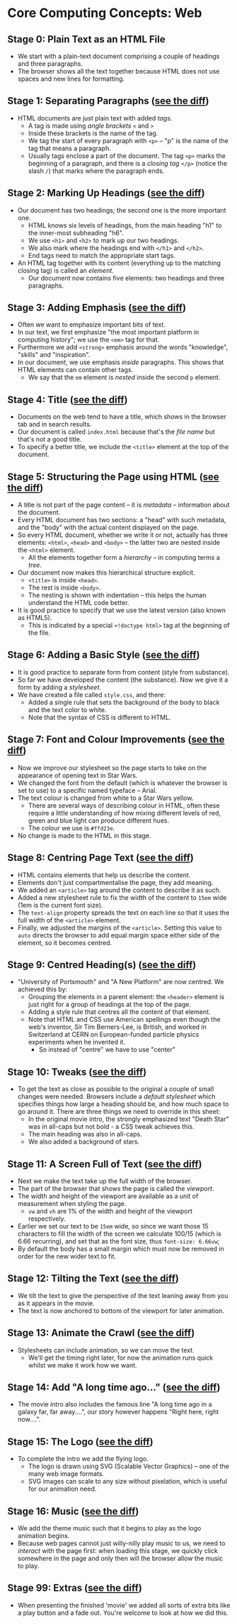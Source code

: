 # Core Computing Concepts: Web

## Stage 0: Plain Text as an HTML File

* We start with a plain-text document comprising a couple of headings and three paragraphs.
* The browser shows all the text together because HTML does not use spaces and new lines for formatting.


## Stage 1: Separating Paragraphs ([see the diff](https://github.com/portsoc/cccweb1/commit/stage-1))

* HTML documents are just plain text with added _tags_.
  * A tag is made using _angle brackets_ `<` and `>`
  * Inside these brackets is the name of the tag.
  * We tag the start of every paragraph with `<p>` – "p" is the name of the tag that means a paragraph.
  * Usually tags enclose a part of the document. The tag `<p>` marks the beginning of a paragraph, and there is a _closing tag_ `</p>` (notice the slash `/`) that marks where the paragraph ends.

## Stage 2: Marking Up Headings ([see the diff](https://github.com/portsoc/cccweb1/commit/stage-2))

* Our document has two headings; the second one is the more important one.
  * HTML knows six levels of headings, from the main heading "h1" to the inner-most subheading "h6".
  * We use `<h1>` and `<h2>` to mark up our two headings.
  * We also mark where the headings end with `</h1>` and `</h2>`.
  * End tags need to match the appropriate start tags.
* An HTML tag together with its content (everything up to the matching closing tag) is called an _element_.
  * Our document now contains five elements: two headings and three paragraphs.

## Stage 3: Adding Emphasis ([see the diff](https://github.com/portsoc/cccweb1/commit/stage-3))

* Often we want to emphasize important bits of text.
* In our text, we first emphasize "the most important platform in computing history"; we use the `<em>` tag for that.
* Furthermore we add `<strong>` emphasis around the words "knowledge", "skills" and "inspiration".
* In our document, we use emphasis _inside_ paragraphs. This shows that HTML elements can contain other tags.
  * We say that the `em` element is _nested_ inside the second `p` element.

## Stage 4: Title ([see the diff](https://github.com/portsoc/cccweb1/commit/stage-4))

* Documents on the web tend to have a title, which shows in the browser tab and in search results.
* Our document is called `index.html` because that's the _file name_ but that's not a good title.
* To specify a better title, we include the `<title>` element at the top of the document.

## Stage 5: Structuring the Page using HTML ([see the diff](https://github.com/portsoc/cccweb1/commit/stage-5))

* A title is not part of the page content – it is _metadata_ – information about the document.
* Every HTML document has two sections: a "head" with such metadata, and the "body" with the actual content displayed on the page.
* So every HTML document, whether we write it or not, actually has three elements: `<html>`, `<head>` and `<body>` – the latter two are nested inside the `<html>` element.
  * All the elements together form a _hierarchy_ – in computing terms a _tree_.
* Our document now makes this hierarchical structure explicit.
  * `<title>` is inside `<head>`.
  * The rest is inside `<body>`.
  * The nesting is shown with indentation – this helps the human understand the HTML code better.
* It is good practice to specify that we use the latest version (also known as HTML5).
  * This is indicated by a special `<!doctype html>` tag at the beginning of the file.

## Stage 6: Adding a Basic Style ([see the diff](https://github.com/portsoc/cccweb1/commit/stage-6))

* It is good practice to separate form from content (style from substance).
* So far we have developed the content (the substance).  Now we give it a form by adding a _stylesheet_.
* We have created a file called `style.css`, and there:
  * Added a single rule that sets the background of the body to black and the text color to white.
  * Note that the syntax of CSS is different to HTML.

## Stage 7: Font and Colour Improvements ([see the diff](https://github.com/portsoc/cccweb1/commit/stage-7))

* Now we improve our stylesheet so the page starts to take on the appearance of opening text in Star Wars.
* We changed the font from the default (which is whatever the browser is set to use) to a specific named typeface – Arial.
* The text colour is changed from white to a Star Wars yellow.
  * There are several ways of describing colour in HTML, often these require a little understanding of how mixing different levels of red, green and blue light can produce different hues.
  * The colour we use is `#ffd23e`.
* No change is made to the HTML in this stage.

## Stage 8: Centring Page Text ([see the diff](https://github.com/portsoc/cccweb1/commit/stage-8))

* HTML contains elements that help us describe the content.
* Elements don't just compartmentalise the page, they add meaning.
* We added an `<article>` tag around the content to describe it as such.
* Added a new stylesheet rule to fix the width of the content to `15em` wide (1em is the current font size).
* The `text-align` property spreads the text on each line so that it uses the full width of the `<article>` element.
* Finally, we adjusted the margins of the `<article>`.  Setting this value to `auto` directs the browser to add equal margin space either side of the element, so it becomes centred.

## Stage 9: Centred Heading(s) ([see the diff](https://github.com/portsoc/cccweb1/commit/stage-9))

* "University of Portsmouth" and "A New Platform" are now centred.  We achieved this by:
  * Grouping the elements in a parent element: the `<header>` element is just right for a group of headings at the top of the page.
  * Adding a style rule that centres all the content of that element.
  * Note that HTML and CSS use American spellings even though the web's inventor, Sir Tim Berners-Lee, is British, and worked in Switzerland at CERN on European-funded particle physics experiments when he invented it.
     * So instead of "centre" we have to use "center"

## Stage 10: Tweaks ([see the diff](https://github.com/portsoc/cccweb1/commit/stage-10))

* To get the text as close as possible to the original a couple of small changes were needed.  Browsers include a _default stylesheet_ which specifies things how large a heading should be, and how much space to go around it.  There are three things we need to override in this sheet:
  * In the original movie intro, the strongly emphasized text "Death Star" was in all-caps but not bold - a CSS tweak achieves this.
  * The main heading was also in all-caps.
  * We also added a background of stars.

## Stage 11: A Screen Full of Text ([see the diff](https://github.com/portsoc/cccweb1/commit/stage-11))

* Next we make the text take up the full width of the browser.
* The part of the browser that shows the page is called the _viewport_.
* The width and height of the viewport are available as a unit of measurement when styling the page.
  * `vw` and `vh` are 1% of the width and height of the viewport respectively.
* Earlier we set our text to be `15em` wide, so since we want those 15 characters to fill the width of the screen we calculate 100/15 (which is 6.66 recurring), and set that as the font size, thus `font-size: 6.66vw`;
* By default the body has a small margin which must now be removed in order for the new wider text to fit.

## Stage 12: Tilting the Text ([see the diff](https://github.com/portsoc/cccweb1/commit/stage-12))

* We tilt the text to give the perspective of the text leaning away from you as it appears in the movie.
* The text is now anchored to bottom of the viewport for later animation.

## Stage 13: Animate the Crawl ([see the diff](https://github.com/portsoc/cccweb1/commit/stage-13))

* Stylesheets can include animation, so we can move the text.
  * We'll get the timing right later, for now the animation runs quick whilst we make it work how we want.

## Stage 14: Add "A long time ago..." ([see the diff](https://github.com/portsoc/cccweb1/commit/stage-14))

* The movie intro also includes the famous line "A long time ago in a galaxy far, far away....", our story however happens "Right here, right now....".

## Stage 15: The Logo ([see the diff](https://github.com/portsoc/cccweb1/commit/stage-15))

* To complete the intro we add the flying logo.
  * The logo is drawn using SVG (Scalable Vector Graphics) – one of the many web image formats.
  * SVG images can scale to any size without pixelation, which is useful for our animation need.

## Stage 16: Music ([see the diff](https://github.com/portsoc/cccweb1/commit/stage-16))

* We add the theme music such that it begins to play as the logo animation begins.
* Because web pages cannot just willy-nilly play music to us, we need to _interact_ with the page first: when loading this stage, we quickly click somewhere in the page and only then will the browser allow the music to play.

## Stage 99: Extras ([see the diff](https://github.com/portsoc/cccweb1/commit/stage-99))

* When presenting the finished 'movie' we added all sorts of extra bits like a play button and a fade out.  You're welcome to look at how we did this.
